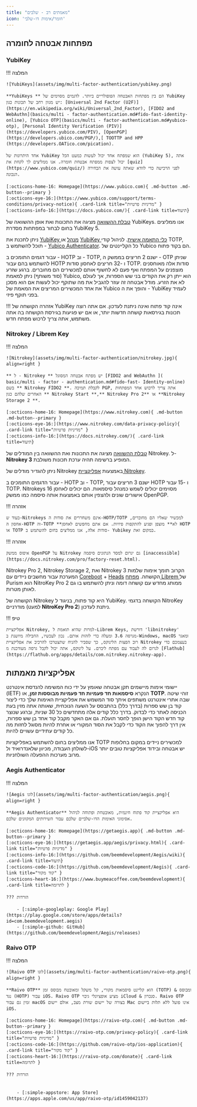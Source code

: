 ```yaml
---
title: "מאמתים רב - שלבים"
icon: 'חומר/אימות דו-שלבי'
---
```


## מפתחות אבטחה לחומרה

### YubiKey

!!! המלצה

    ![YubiKeys](assets/img/multi-factor-authentication/yubikey.png)
    
    **YubiKeys ** הם בין מפתחות האבטחה הפופולריים ביותר. לדגמים מסוימים של YubiKey יש מגוון רחב של תכונות כגון: [Universal 2nd Factor (U2F)](https://en.wikipedia.org/wiki/Universal_2nd_Factor), [FIDO2 and WebAuthn](basics/multi - factor-authentication.md#fido-fast-identity-online), [Yubico OTP](basics/multi - factor-authentication.md#yubico-otp), [Personal Identity Verification (PIV)] (https://developers.yubico.com/PIV), [OpenPGP](https://developers.ubico.com/PGP/),[ TOOTTP and HPP (https://developers.OATico.com/pication).
    
    אחד היתרונות של YubiKey הוא שמפתח אחד יכול לעשות כמעט הכל (YubiKey 5), אתה יכול לצפות ממפתח אבטחת חומרה. אנו ממליצים לך לקחת את [quiz](https://www.yubico.com/quiz/) לפני הרכישה כדי לוודא שאתה עושה את הבחירה הנכונה.
    
    [:octicons-home-16: Homepage](https://www.yubico.com){ .md-button .md-button--primary }
    [:octicons-eye-16:](https://www.yubico.com/support/terms-conditions/privacy-notice){ .card-link title="מדיניות פרטיות" }
    [:octicons-info-16:](https://docs.yubico.com/){ .card-link title=תיעוד}

[טבלת ההשוואה](https://www.yubico.com/store/compare/) מציגה את התכונות ואת אופן ההשוואה של YubiKeys. אנו ממליצים בחום לבחור במפתחות מסדרת YubiKey 5.

ניתן לתכנת את [YubiKey מנהל](https://www.yubico.com/support/download/yubikey-manager/) או [YubiKey כלי התאמה אישית](https://www.yubico.com/support/download/yubikey-personalization-tools/). לניהול קודי TOTP, תוכל להשתמש ב - [Yubico Authenticator](https://www.yubico.com/products/yubico-authenticator/). כל הקליינטים של Yubico הם בקוד פתוח.

עבור דגמים התומכים ב - HOTP וב - TOTP, ישנם 2 חריצים בממשק ה - OTP שניתן להשתמש בהם עבור HOTP ו -32 חריצים לאחסון סודות TOTP. סודות אלה מאוחסנים מוצפנים על המפתח ואף פעם לא לחשוף אותם למכשירים הם מחוברים. ברגע שזרע (סוד משותף) ניתן למאמת Yubico, הוא ייתן רק את הקודים בני שש הספרות, אך לעולם לא את הזרע. מודל אבטחה זה עוזר להגביל את מה שתוקף יכול לעשות אם הוא מסכן את אחד המכשירים המריצים את המאמת של Yubico והופך את ה - YubiKey לעמיד בפני תוקף פיזי.

!!! אזהרה
    הקושחה של YubiKey אינה קוד פתוח ואינה ניתנת לעדכון. אם אתה רוצה תכונות בגירסאות קושחה חדשות יותר, או אם יש פגיעות בגירסת הקושחה בה אתה משתמש, אתה צריך לרכוש מפתח חדש.

### Nitrokey / Librem Key

!!! המלצה

    ![Nitrokey](assets/img/multi-factor-authentication/nitrokey.jpg){ align=right }
    
    ** ל - Nitrokey ** יש מפתח אבטחה המסוגל [FIDO2 and WebAuthn ]( basic/multi - factor - authentication.md#fido-fast- Identity-online) בשם ** Nitrokey FIDO2 **. לקבלת תמיכה PGP, אתה צריך לרכוש אחד המפתחות האחרים שלהם כגון ** Nitrokey Start **,** Nitrokey Pro 2** או **Nitrokey Storage 2 **.
    
    [:octicons-home-16: Homepage](https://www.nitrokey.com){ .md-button .md-button--primary }
    [:octicons-eye-16:](https://www.nitrokey.com/data-privacy-policy){ .card-link title="מדיניות פרטיות" }
    [:octicons-info-16:](https://docs.nitrokey.com/){ .card-link title=תיעוד}

[טבלת ההשוואה](https://www.nitrokey.com/#comparison) מציגה את התכונות ואת ההשוואה בין המודלים של Nitrokey. ל-**Nitrokey 3** המופיע ברשימה תהיה ערכת תכונות משולבת.

ניתן להגדיר מודלים של Nitrokey באמצעות [אפליקציית Nitrokey](https://www.nitrokey.com/download).

עבור הדגמים התומכים ב - HOTP וב - TOTP, ישנם 3 חריצים עבור HOTP ו -15 עבור TOTP. Nitrokeys מסוימים יכולים לשמש כמנהל סיסמאות. הם יכולים לאחסן 16 אישורים שונים ולהצפין אותם באמצעות אותה סיסמה כמו ממשק OpenPGP.

!!! אזהרה

    בעוד ש-Nitrokeys אינם משחררים את סודות ה-HOTP/TOTP למכשיר שאליו הם מחוברים, אחסון ה-HOTP וה-TOTP **לא** מוצפן ופגיע להתקפות פיזיות. אם אתם מחפשים לאחסן HOTP או TOTP סודות אלה, אנו ממליצים בחום להשתמש ב- Yubikey במקום זאת.

!!! אזהרה

    איפוס ממשק OpenPGP על Nitrokey גם יגרום למסד הנתונים סיסמה [inaccessible](https://docs.nitrokey.com/pro/factory-reset.html).

 Nitrokey Pro 2, Nitrokey Storage 2, ואת Nitrokey 3 הקרוב תומך אימות שלמות המערכת עבור מחשבים ניידים עם [Coreboot](https://www.coreboot.org/) + [Heads](https://osresearch.net/) הקושחה. [מפתח Librem ](https://puri.sm/products/librem-key/)של Purism הוא NitroKey Pro 2 ממותג מחדש עם קושחה דומה וניתן להשתמש בו גם לאותן מטרות.

הקושחה של Nitrokey היא קוד פתוח, בניגוד ל YubiKey. הקושחה בדגמי NitroKey מודרניים (למעט **NitroKey Pro 2**) ניתנת לעדכון.

!!! טיפ

    אפליקציית Nitrokey, למרות שהיא תואמת ל-Librem Keys, דורשת 'libnitrokey' מגרסה 3.6 ומעלה כדי לזהות אותם. נכון לעכשיו, החבילה מיושנת ב-Windows, macOS ומאגר רוב הפצות הלינוקס, כך שסביר להניח שתצטרכו להרכיב את אפליקציית Nitrokey בעצמכם כדי לגרום לה לעבוד עם מפתח ליברם. על לינוקס, אתה יכול לקבל גרסה מעודכנת מ [Flathub](https://flathub.org/apps/details/com.nitrokey.nitrokey-app).

## אפליקציות מאמתות

יישומי אימות מיישמים תקן אבטחה שאומץ על ידי כוח המשימה להנדסת אינטרנט (IETF) הנקרא **סיסמאות חד פעמיות חד פעמיות מבוססות זמן**, או **TOTP**. זוהי שיטה שבה אתרי אינטרנט משתפים איתך סוד המשמש את אפליקציית האימות שלך כדי ליצור קוד בן שש ספרות (בדרך כלל) בהתבסס על השעה הנוכחית, שאותה אתה מזין בעת הכניסה לאתר כדי לבדוק. בדרך כלל קודים אלה מתחדשים כל 30 שניות, וברגע שנוצר קוד חדש הקוד הישן הופך לחסר תועלת. גם אם האקר מקבל קוד אחד בן שש ספרות, אין דרך להפוך את הקוד כדי לקבל את הסוד המקורי או אחרת להיות מסוגל לחזות מה כל קודים עתידיים עשויים להיות.

אנו ממליצים בחום להשתמש באפליקציות TOTP למכשירים ניידים במקום בחלופות לשולחן העבודה, מכיוון שלאנדרואיד ול-iOS יש אבטחה ובידוד אפליקציות טובים יותר מרוב מערכות ההפעלה השולחניות.

### Aegis Authenticator

!!! המלצה

    ![Aegis לוגו](assets/img/multi-factor-authentication/aegis.png){ align=right }
    
    **Aegis Authenticator** היא אפליקציית קוד פתוח חינמית, מאובטחת ופתוחה לניהול אסימוני האימות הדו-שלביים שלכם עבור השירותים המקוונים שלכם.
    
    [:octicons-home-16: Homepage](https://getaegis.app){ .md-button .md-button--primary }
    [:octicons-eye-16:](https://getaegis.app/aegis/privacy.html){ .card-link title="מדיניות פרטיות" }
    [:octicons-info-16:](https://github.com/beemdevelopment/Aegis/wiki){ .card-link title=תיעוד}
    [:octicons-code-16:](https://github.com/beemdevelopment/Aegis){ .card-link title="קוד מקור" }
    [:octicons-heart-16:](https://www.buymeacoffee.com/beemdevelopment){ .card-link title=לתרומה }
    
    ??? הורדות
    
        - [:simple-googleplay: Google Play](https://play.google.com/store/apps/details?id=com.beemdevelopment.aegis)
        - [:simple-github: GitHub](https://github.com/beemdevelopment/Aegis/releases)

### Raivo OTP

!!! המלצה

    ![Raivo OTP לוגו](assets/img/multi-factor-authentication/raivo-otp.png){ align=right }
    
    **Raivo OTP** הוא קליינט סיסמאות מקורי, קל משקל ומאובטח מבוסס זמן (TOTP) & ומבוסס נגד (HOTP) עבור iOS. Raivo OTP מציע אופציונלי גיבוי iCloud & סנכרון. Raivo OTP זמין גם עבור macOS בצורה של יישום שורת מצב, אולם יישום Mac אינו פועל ללא תלות ביישום iOS.
    
    [:octicons-home-16: Homepage](https://raivo-otp.com){ .md-button .md-button--primary }
    [:octicons-eye-16:](https://raivo-otp.com/privacy-policy){ .card-link title="מדיניות פרטיות" }
    [:octicons-code-16:](https://github.com/raivo-otp/ios-application){ .card-link title="קוד מקור" }
    [:octicons-heart-16:](https://raivo-otp.com/donate){ .card-link title=לתרומה }
    
    ??? הורדות
    
    
        - [:simple-appstore: App Store](https://apps.apple.com/us/app/raivo-otp/id1459042137)
